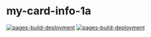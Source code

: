 # my-card-info-1a
[![pages-build-deployment](https://github.com/mariavarg/my-card-info-1a/actions/workflows/pages/pages-build-deployment/badge.svg?branch=main)](https://github.com/mariavarg/my-card-info-1a/actions/workflows/pages/pages-build-deployment)
[![pages-build-deployment](https://github.com/mariavarg/my-card-info-1a/actions/workflows/pages/pages-build-deployment/badge.svg)](https://github.com/mariavarg/my-card-info-1a/actions/workflows/pages/pages-build-deployment)
